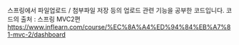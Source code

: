 스프링에서 파일업로드 / 첨부파일 저장 등의 업로드 관련 기능을 공부한 코드입니다.
코드의 출처 : 스프링 MVC2편 
https://www.inflearn.com/course/%EC%8A%A4%ED%94%84%EB%A7%81-mvc-2/dashboard
